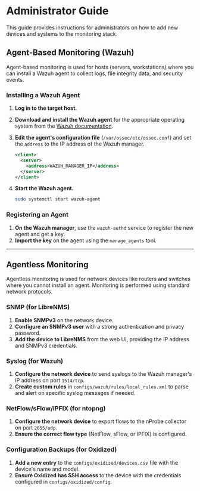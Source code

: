 # Administrator Guide

This guide provides instructions for administrators on how to add new devices and systems to the monitoring stack.

## Agent-Based Monitoring (Wazuh)

Agent-based monitoring is used for hosts (servers, workstations) where you can install a Wazuh agent to collect logs, file integrity data, and security events.

### Installing a Wazuh Agent

1.  **Log in to the target host.**
2.  **Download and install the Wazuh agent** for the appropriate operating system from the [Wazuh documentation](https://documentation.wazuh.com/current/installation-guide/wazuh-agent/index.html).
3.  **Edit the agent's configuration file** (`/var/ossec/etc/ossec.conf`) and set the `address` to the IP address of the Wazuh manager.

    ```xml
    <client>
      <server>
        <address>WAZUH_MANAGER_IP</address>
      </server>
    </client>
    ```

4.  **Start the Wazuh agent.**

    ```bash
    sudo systemctl start wazuh-agent
    ```

### Registering an Agent

1.  **On the Wazuh manager**, use the `wazuh-authd` service to register the new agent and get a key.
2.  **Import the key** on the agent using the `manage_agents` tool.

---

## Agentless Monitoring

Agentless monitoring is used for network devices like routers and switches where you cannot install an agent. Monitoring is performed using standard network protocols.

### SNMP (for LibreNMS)

1.  **Enable SNMPv3** on the network device.
2.  **Configure an SNMPv3 user** with a strong authentication and privacy password.
3.  **Add the device to LibreNMS** from the web UI, providing the IP address and SNMPv3 credentials.

### Syslog (for Wazuh)

1.  **Configure the network device** to send syslogs to the Wazuh manager's IP address on port `1514/tcp`.
2.  **Create custom rules** in `configs/wazuh/rules/local_rules.xml` to parse and alert on specific syslog messages if needed.

### NetFlow/sFlow/IPFIX (for ntopng)

1.  **Configure the network device** to export flows to the nProbe collector on port `2055/udp`.
2.  **Ensure the correct flow type** (NetFlow, sFlow, or IPFIX) is configured.

### Configuration Backups (for Oxidized)

1.  **Add a new entry** to the `configs/oxidized/devices.csv` file with the device's name and model.
2.  **Ensure Oxidized has SSH access** to the device with the credentials configured in `configs/oxidized/config`.

